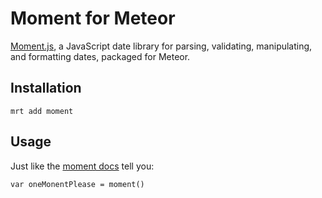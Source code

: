 # Moment for Meteor

[Moment.js](http://momentjs.com/), a JavaScript date library for parsing, validating, manipulating, and formatting dates, packaged for Meteor.

Installation
-------------

`mrt add moment`

Usage
-------------
Just like the [moment docs](http://momentjs.com/docs/) tell you:

`var oneMonentPlease = moment()`